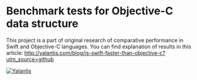 # Benchmark tests for Objective-C data structure

This project is a part of original research of comparative performance in Swift and Objective-C languages.
You can find explanation of results in this article: http://yalantis.com/blog/is-swift-faster-than-objective-c?utm_source=github

<a href="http://yalantis.com/?utm_source=github"><img src="https://raw.githubusercontent.com/Yalantis/PullToMakeSoup/master/PullToMakeSoupDemo/Resouces/badge_dark.png" alt="Yalantis" style="max-width:100%;"></a>
